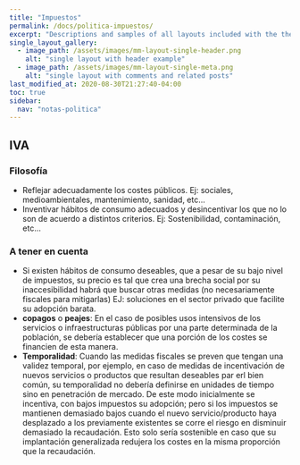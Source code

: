 ```yaml
---
title: "Impuestos"
permalink: /docs/politica-impuestos/
excerpt: "Descriptions and samples of all layouts included with the theme and how to best use them."
single_layout_gallery:
  - image_path: /assets/images/mm-layout-single-header.png
    alt: "single layout with header example"
  - image_path: /assets/images/mm-layout-single-meta.png
    alt: "single layout with comments and related posts"
last_modified_at: 2020-08-30T21:27:40-04:00
toc: true
sidebar:
  nav: "notas-politica"
---
```


## IVA

### Filosofía
- Reflejar adecuadamente los costes públicos. Ej: sociales, medioambientales, mantenimiento, sanidad, etc...
- Inventivar hábitos de consumo adecuados y desincentivar los que no lo son de acuerdo a distintos criterios. Ej: Sostenibilidad, contaminación, etc...

### A tener en cuenta
- Si existen hábitos de consumo deseables, que a pesar de su bajo nivel de impuestos, su precio es tal que crea una brecha social por su inaccesibilidad habrá que buscar otras medidas (no necesariamente fiscales para mitigarlas) EJ: soluciones en el sector privado que facilite su adopción barata.
- **copagos** o **peajes**: En el caso de posibles usos intensivos de los servicios o infraestructuras públicas por una parte determinada de la población, se debería establecer que una porción de los costes se financien de esta manera. 
- **Temporalidad**: Cuando las medidas fiscales se preven que tengan una validez temporal, por ejemplo, en caso de medidas de incentivación de nuevos servicios o productos que resultan deseables par erl bien común, su temporalidad no debería definirse en unidades de tiempo sino en penetración de mercado. De este modo inicialmente se incentiva, con bajos impuestos su adopción; pero si los impuestos se mantienen demasiado bajos cuando el nuevo servicio/producto haya desplazado a los previamente existentes se corre el riesgo en disminuir demasiado la recaudación. Esto solo sería sostenible en caso que su implantación generalizada redujera los costes en la misma proporción que la recaudación.
